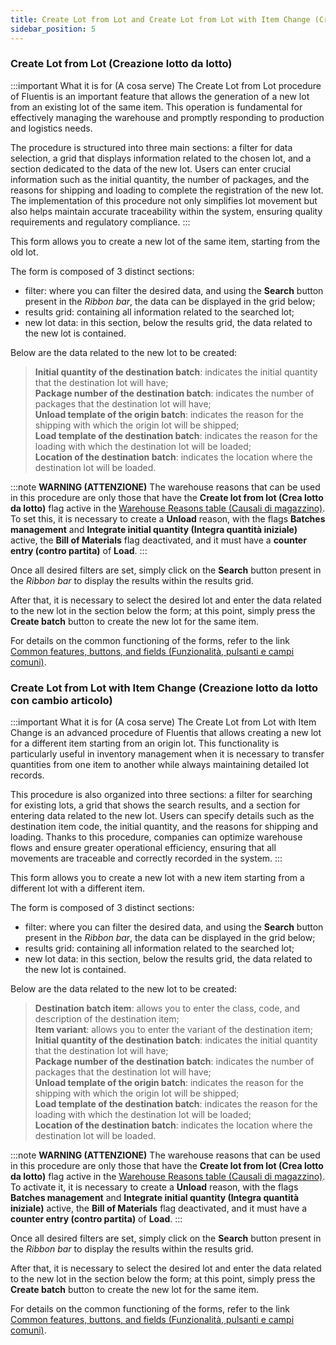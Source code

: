 ```yaml
---
title: Create Lot from Lot and Create Lot from Lot with Item Change (Creazione lotto da lotto e Creazione lotto da lotto con cambio articolo)
sidebar_position: 5
---
```


### Create Lot from Lot (Creazione lotto da lotto)

:::important What it is for (A cosa serve)
The Create Lot from Lot procedure of Fluentis is an important feature that allows the generation of a new lot from an existing lot of the same item. This operation is fundamental for effectively managing the warehouse and promptly responding to production and logistics needs.

The procedure is structured into three main sections: a filter for data selection, a grid that displays information related to the chosen lot, and a section dedicated to the data of the new lot. Users can enter crucial information such as the initial quantity, the number of packages, and the reasons for shipping and loading to complete the registration of the new lot. The implementation of this procedure not only simplifies lot movement but also helps maintain accurate traceability within the system, ensuring quality requirements and regulatory compliance.
:::

This form allows you to create a new lot of the same item, starting from the old lot.

The form is composed of 3 distinct sections:

- filter: where you can filter the desired data, and using the **Search** button present in the *Ribbon bar*, the data can be displayed in the grid below;     
- results grid: containing all information related to the searched lot;          
- new lot data: in this section, below the results grid, the data related to the new lot is contained.

Below are the data related to the new lot to be created:

> **Initial quantity of the destination batch**: indicates the initial quantity that the destination lot will have;         
> **Package number of the destination batch**: indicates the number of packages that the destination lot will have;              
> **Unload template of the origin batch**: indicates the reason for the shipping with which the origin lot will be shipped;        
> **Load template of the destination batch**: indicates the reason for the loading with which the destination lot will be loaded;      
> **Location of the destination batch**: indicates the location where the destination lot will be loaded.

:::note **WARNING (ATTENZIONE)** 
The warehouse reasons that can be used in this procedure are only those that have the **Create lot from lot (Crea lotto da lotto)** flag active in the [Warehouse Reasons table (Causali di magazzino)](/docs/configurations/tables/logistics/warehouse-templates/).     
To set this, it is necessary to create a **Unload** reason, with the flags **Batches management** and **Integrate initial quantity (Integra quantità iniziale)** active, the **Bill of Materials** flag deactivated, and it must have a **counter entry (contro partita)** of **Load**.
:::

Once all desired filters are set, simply click on the **Search** button present in the *Ribbon bar* to display the results within the results grid.

After that, it is necessary to select the desired lot and enter the data related to the new lot in the section below the form; at this point, simply press the **Create batch** button to create the new lot for the same item.

For details on the common functioning of the forms, refer to the link [Common features, buttons, and fields (Funzionalità, pulsanti e campi comuni)](/docs/guide/common).

### Create Lot from Lot with Item Change (Creazione lotto da lotto con cambio articolo)

:::important What it is for (A cosa serve)
The Create Lot from Lot with Item Change is an advanced procedure of Fluentis that allows creating a new lot for a different item starting from an origin lot. This functionality is particularly useful in inventory management when it is necessary to transfer quantities from one item to another while always maintaining detailed lot records.

This procedure is also organized into three sections: a filter for searching for existing lots, a grid that shows the search results, and a section for entering data related to the new lot. Users can specify details such as the destination item code, the initial quantity, and the reasons for shipping and loading. Thanks to this procedure, companies can optimize warehouse flows and ensure greater operational efficiency, ensuring that all movements are traceable and correctly recorded in the system.
:::

This form allows you to create a new lot with a new item starting from a different lot with a different item.

The form is composed of 3 distinct sections:

- filter: where you can filter the desired data, and using the **Search** button present in the *Ribbon bar*, the data can be displayed in the grid below;     
- results grid: containing all information related to the searched lot;          
- new lot data: in this section, below the results grid, the data related to the new lot is contained.

Below are the data related to the new lot to be created:

> **Destination batch item**: allows you to enter the class, code, and description of the destination item;            
> **Item variant**: allows you to enter the variant of the destination item;              
> **Initial quantity of the destination batch**: indicates the initial quantity that the destination lot will have;         
> **Package number of the destination batch**: indicates the number of packages that the destination lot will have;              
> **Unload template of the origin batch**: indicates the reason for the shipping with which the origin lot will be shipped;        
> **Load template of the destination batch**: indicates the reason for the loading with which the destination lot will be loaded;      
> **Location of the destination batch**: indicates the location where the destination lot will be loaded.

:::note **WARNING (ATTENZIONE)** 
The warehouse reasons that can be used in this procedure are only those that have the **Create lot from lot (Crea lotto da lotto)** flag active in the [Warehouse Reasons table (Causali di magazzino)](/docs/configurations/tables/logistics/warehouse-templates/).        
To activate it, it is necessary to create a **Unload** reason, with the flags **Batches management** and **Integrate initial quantity (Integra quantità iniziale)** active, the **Bill of Materials** flag deactivated, and it must have a **counter entry (contro partita)** of **Load**.
:::

Once all desired filters are set, simply click on the **Search** button present in the *Ribbon bar* to display the results within the results grid.

After that, it is necessary to select the desired lot and enter the data related to the new lot in the section below the form; at this point, simply press the **Create batch** button to create the new lot for the same item.

For details on the common functioning of the forms, refer to the link [Common features, buttons, and fields (Funzionalità, pulsanti e campi comuni)](/docs/guide/common).